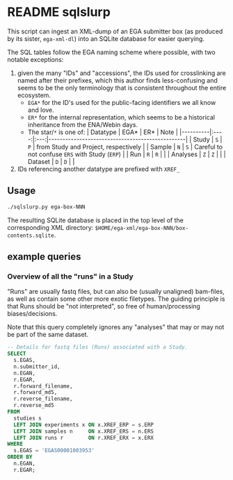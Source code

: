 # README sqlslurp

This script can ingest an XML-dump of an EGA submitter box (as produced by its sister, `ega-xml-dl`)
into an SQLite database for easier querying.

The SQL tables follow the EGA naming scheme where possible, with two notable exceptions:
  1. given the many "IDs" and "accessions", the IDs used for crosslinking are named after their prefixes,
     which this author finds less-confusing and seems to be the only terminology that is consistent throughout the entire ecosystem.
     - `EGA*` for the ID's used for the public-facing identifiers we all know and love.
     - `ER*` for the internal representation, which seems to be a historical inheritance from the ENA/Webin days.
     - The star/`*` is one of:
       | Datatype | EGA* | ER* | Note                                            |
       |----------|:----:|:---:|-------------------------------------------------|
       | Study    | `S`  | `P` | from Study and Project, respectively            |
       | Sample   | `N`  | `S` | Careful to not confuse `ERS` with Study (`ERP`) |
       | Run      | `R`  | `R` |                                                 |
       | Analyses | `Z`  | `Z` |                                                 |
       | Dataset  | `D`  | `D` |                                                 |
  2. IDs referencing another datatype are prefixed with `XREF_`

## Usage

```sh
./sqlslurp.py ega-box-NNN
```

The resulting SQLite database is placed in the top level of the corresponding XML directory:
`$HOME/ega-xml/ega-box-NNN/box-contents.sqlite`.


## example queries

### Overview of all the "runs" in a Study

"Runs" are usually fastq files, but can also be (usually unaligned) bam-files,
as well as contain some other more exotic filetypes.
The guiding principle is that Runs should be "not interpreted", so free of human/processing biases/decisions.

Note that this query completely ignores any "analyses" that may or may not be part of the same dataset.

```sql
-- Details for fastq files (Runs) associated with a Study.
SELECT
  s.EGAS,
  n.submitter_id,
  n.EGAN,
  r.EGAR,
  r.forward_filename,
  r.forward_md5,
  r.reverse_filename,
  r.reverse_md5
FROM
  studies s
  LEFT JOIN experiments x ON x.XREF_ERP = s.ERP
  LEFT JOIN samples n     ON x.XREF_ERS = n.ERS
  LEFT JOIN runs r        ON r.XREF_ERX = x.ERX
WHERE
  s.EGAS = 'EGAS00001003953'
ORDER BY
  n.EGAN,
  r.EGAR;
```


